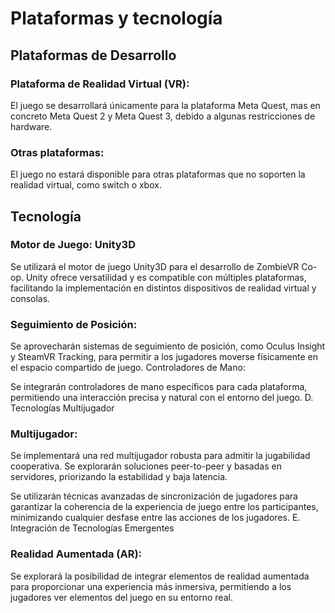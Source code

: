 # Plataformas y tecnología

## Plataformas de Desarrollo

### Plataforma de Realidad Virtual (VR):

El juego se desarrollará únicamente para la plataforma Meta Quest, mas en concreto Meta Quest 2 y Meta Quest 3, debido a algunas restricciones de hardware.

### Otras plataformas:

El juego no estará disponible para otras plataformas que no soporten la realidad virtual, como switch o xbox.

## Tecnología

### Motor de Juego: Unity3D
Se utilizará el motor de juego Unity3D para el desarrollo de ZombieVR Co-op. Unity ofrece versatilidad y es compatible con múltiples plataformas, facilitando la implementación en distintos dispositivos de realidad virtual y consolas.

### Seguimiento de Posición:

Se aprovecharán sistemas de seguimiento de posición, como Oculus Insight y SteamVR Tracking, para permitir a los jugadores moverse físicamente en el espacio compartido de juego.
Controladores de Mano:

Se integrarán controladores de mano específicos para cada plataforma, permitiendo una interacción precisa y natural con el entorno del juego.
D. Tecnologías Multijugador
### Multijugador:

Se implementará una red multijugador robusta para admitir la jugabilidad cooperativa. Se explorarán soluciones peer-to-peer y basadas en servidores, priorizando la estabilidad y baja latencia.

Se utilizarán técnicas avanzadas de sincronización de jugadores para garantizar la coherencia de la experiencia de juego entre los participantes, minimizando cualquier desfase entre las acciones de los jugadores.
E. Integración de Tecnologías Emergentes

### Realidad Aumentada (AR):
Se explorará la posibilidad de integrar elementos de realidad aumentada para proporcionar una experiencia más inmersiva, permitiendo a los jugadores ver elementos del juego en su entorno real.

